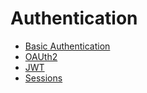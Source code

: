 # Authentication

- [Basic Authentication](basicauth/main.go)
- [OAUth2](oauth2/main.go)
- [JWT](https://github.com/alphayan/iris/blob/master/_examples/experimental-handlers/jwt/main.go)
- [Sessions](https://github.com/alphayan/iris/tree/master/_examples/#sessions)